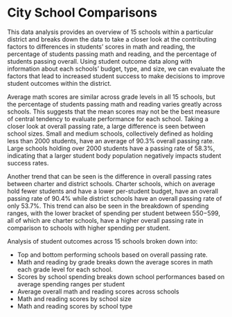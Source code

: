 # City School Comparisons

This data analysis provides an overview of 15 schools within a particular district and breaks down the data to take a closer look at the contributing factors to differences in students’ scores in math and reading, the percentage of students passing math and reading, and the percentage of students passing overall. Using student outcome data along with information about each schools’ budget, type, and size, we can evaluate the factors that lead to increased student success to make decisions to improve student outcomes within the district. 

Average math scores are similar across grade levels in all 15 schools, but the percentage of students passing math and reading varies greatly across schools. This suggests that the mean scores may not be the best measure of central tendency to evaluate performance for each school. Taking a closer look at overall passing rate, a large difference is seen between school sizes. Small and medium schools, collectively defined as holding less than 2000 students, have an average of 90.3% overall passing rate. Large schools holding over 2000 students have a passing rate of 58.3%, indicating that a larger student body population negatively impacts student success rates.  

Another trend that can be seen is the difference in overall passing rates between charter and district schools. Charter schools, which on average hold fewer students and have a lower per-student budget, have an overall passing rate of 90.4% while district schools have an overall passing rate of only 53.7%. This trend can also be seen in the breakdown of spending ranges, with the lower bracket of spending per student between $550-$599, all of which are charter schools, have a higher overall passing rate in comparison to schools with higher spending per student.  



Analysis of student outcomes across 15 schools broken down into: 
- Top and bottom performing schools based on overall passing rate. 
- Math and reading by grade breaks down the average scores in math each grade level for each school. 
- Scores by school spending breaks down school performances based on average spending ranges per student 
- Average overall math and reading scores across schools 
- Math and reading scores by school size
- Math and reading scores by school type





